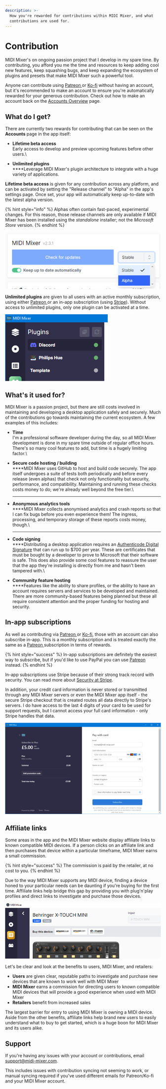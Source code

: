 ```yaml
---
description: >-
  How you're rewarded for contributions within MIDI Mixer, and what
  contributions are used for.
---
```


# Contribution

MIDI Mixer's on ongoing passion project that I develop in my spare time. By contributing, you afford you me the time and resources to keep adding cool new features, keep squashing bugs, and keep expanding the ecosystem of plugins and presets that make MIDI Mixer such a powerful tool.

Anyone can contribute using [Patreon ](https://www.patreon.com/midimixer)or [Ko-fi](https://ko-fi.com/midimixer) without having an account, but it's recommended to make an account to ensure you're automatically rewarded for your generous contribution. Check out how to make an account back on the [Accounts Overview](overview.md) page.

## What do I get?

There are currently two rewards for contributing that can be seen on the **Accounts** page in the app itself:

* **Lifetime beta access**\
  Early access to develop and preview upcoming features before other users.\

* **Unlimited plugins**\
  ****Leverage MIDI Mixer's plugin architecture to integrate with a huge variety of applications.

**Lifetime beta access** is given for any contribution across any platform, and can be activated by setting the "Release channel" to "Alpha" in the app's settings page. Once set, your app will automatically keep up-to-date with the latest alpha version.

{% hint style="info" %}
Alphas often contain fast-paced, experimental changes. For this reason, those release channels are only available if MIDI Mixer has been installed using the _standalone_ installer; not the _Microsoft Store_ version.
{% endhint %}

![Setting the app's "Release channel" to "Alpha" to receive automatic alpha updates](<../.gitbook/assets/image (26).png>)

**Unlimited plugins** are given to all users with an active monthly subscription, using either [Patreon ](https://www.patreon.com/midimixer)or an in-app subscription (using [Stripe](https://stripe.com/docs/security/stripe)). Without access to unlimited plugins, only one plugin can be activated at a time.

![Running multiple plugins concurrently using a subscription](<../.gitbook/assets/image (25).png>)

## What's it used for?

MIDI Mixer is a passion project, but there are still costs involved in maintaining and developing a desktop application safely and securely. Much of the contributions go towards maintaining the current ecosystem. A few examples of this includes:

* **Time**\
  I'm a professional software developer during the day, so all MIDI Mixer development is done in my spare time outside of regular office hours. There's so many cool features to add, but time is a hugely limiting factor.\

* **Secure code hosting / building**\
  ****MIDI Mixer uses GitHub to host and build code securely. The app itself undergoes a suite of tests both periodically and before every release (even alphas) that check not only functionality but security, performance, and compatibility. Maintaining and running these checks costs money to do; we're already well beyond the free tier.\
  ****
* **Anonymous analytics tools**\
  ****MIDI Mixer collects anonymised analytics and crash reports so that I can fix bugs before you even experience them! The ingress, processing, and temporary storage of these reports costs money, though.\
  ****
* **Code signing**\
  ****Distributing a desktop application requires an [Authenticode Digital Signature](https://docs.microsoft.com/en-us/windows-hardware/drivers/install/authenticode) that can run up to $700 per year. These are certificates that must be bought by a developer to prove to Microsoft that their software is safe. This does also provide some cool features to reassure the user that the app they're installing is directly from me and hasn't been tampered with.\

* **Community feature hosting**\
  ****Features like the ability to share profiles, or the ability to have an account requires servers and services to be developed and maintained. There are more community-based features being planned but these all require consistent attention and the proper funding for hosting and security.

## In-app subscriptions

As well as contributing via [Patreon ](https://www.patreon.com/midimixer)or [Ko-fi](https://ko-fi.com/midimixer), those with an account can also subscribe in-app. This is a monthly subscription and is treated exactly the same as a [Patreon ](https://www.patreon.com/midimixer)subscription in terms of rewards.

{% hint style="success" %}
In-app subscriptions are definitely the easiest way to subscribe, but if you'd like to use PayPal you can use [Patreon ](https://www.patreon.com/midimixer)instead.
{% endhint %}

In-app subscriptions use Stripe because of their strong track record with security. You can read more about [Security at Stripe](https://stripe.com/docs/security/stripe).

In addition, your credit card information is never stored or transmitted through any MIDI Mixer servers or even the MIDI Mixer app itself - the secure Stripe checkout that is created routes all data directly to Stripe's servers. I do have access to the last 4 digits of your card to be used for support requests, but I cannot access your full card information - only Stripe handles that data.

![An example of the secure Stripe checkout that's created when subscribing in-app ](<../.gitbook/assets/image (23).png>)

## Affiliate links

Some areas in the app and the MIDI Mixer website display affiliate links to known compatible MIDI devices. If a person clicks on an affiliate link and then purchases that device within a particular timeframe, MIDI Mixer earns a small commission.

{% hint style="success" %}
The commission is paid by the retailer, at no cost to you.
{% endhint %}

Due to the way MIDI Mixer supports any MIDI device, finding a device honed to your particular needs can be daunting if you're buying for the first time. Affiliate links help bridge this gap by providing you with plug'n'play profiles and direct links to investigate and purchase those devices.

![An example of affiliate links within the app, on a plug'n'play preset for the Behringer X-TOUCH MINI](<../.gitbook/assets/Screenshot 2021-12-13 202909.png>)

Let's be clear and look at the benefits to users, MIDI Mixer, and retailers:

* **Users** are given clear, reputable paths to investigate and purchase new devices that are known to work well with MIDI Mixer
* **MIDI Mixer** earns a commission for directing users to known compatible MIDI devices that will provide a good experience when used with MIDI Mixer
* **Retailers** benefit from increased sales

The largest barrier for entry to using MIDI Mixer is owning a MIDI device. Aside from the other benefits, affiliate links help brand new users to easily understand what to buy to get started, which is a huge boon for MIDI Mixer and its users alike.

## Support

If you're having any issues with your account or contributions, email [support@midi-mixer.com](mailto:support@midi-mixer.com).

This includes issues with contribution syncing not seeming to work, or manual syncing required if you've used different emails for Patreon/Ko-fi and your MIDI Mixer account.
